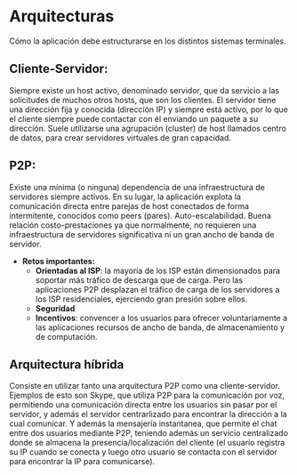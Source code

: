 # Arquitecturas

Cómo la aplicación debe estructurarse en los distintos sistemas terminales.

## Cliente-Servidor: 
Siempre existe un host activo, denominado servidor, que da servicio a las solicitudes de muchos otros hosts, que son los clientes.
El servidor tiene una dirección fija y conocida (dirección IP) y siempre está activo, por lo que el cliente siempre puede contactar con él enviando un paquete a su dirección.
Suele utilizarse una agrupación (cluster) de host llamados centro de datos, para crear servidores virtuales de gran capacidad.

## P2P:
Existe una mínima (o ninguna) dependencia de una infraestructura de servidores siempre activos. En su lugar, la aplicación explota la comunicación directa entre parejas de host conectados de forma intermitente, conocidos como peers (pares). 
Auto-escalabilidad. Buena relación costo-prestaciones ya que normalmente, no requieren una infraestructura de servidores significativa ni un gran ancho de banda de servidor.
- **Retos importantes:**
	- **Orientadas al ISP**: la mayoría de los ISP están dimensionados para soportar más tráfico de descarga que de carga. Pero las aplicaciones P2P desplazan	el tráfico de carga de los servidores a los ISP residenciales, ejerciendo gran	presión sobre ellos.
	- **Seguridad**
	- **Incentivos**: convencer a los usuarios para ofrecer voluntariamente a las aplicaciones recursos de ancho de banda, de almacenamiento y de computación.

## Arquitectura híbrida
Consiste en utilizar tanto una arquitectura P2P como una cliente-servidor. Ejemplos de esto son Skype, que utiliza P2P para la comunicación por voz, permitiendo una comunicación directa entre los usuarios sin pasar por el servidor, y además el servidor centrarlizado para encontrar la dirección a la cual comunicar. Y además la mensajería instantanea, que permite el chat entre dos usuarios mediante P2P, teniendo además un servicio centralizado donde se almacena la presencia/localización del cliente (el usuario registra su IP cuando se conecta y luego otro usuario se contacta con el servidor para encontrar la IP para comunicarse).